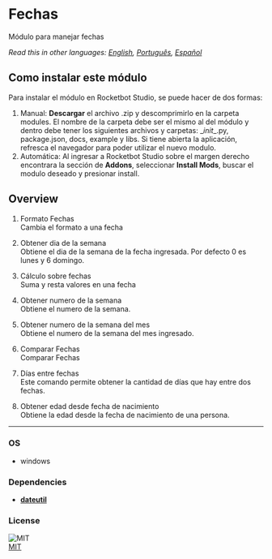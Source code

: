 



# Fechas
  
Módulo para manejar fechas  

*Read this in other languages: [English](README.md), [Português](README.pr.md), [Español](README.es.md)*

## Como instalar este módulo
  
Para instalar el módulo en Rocketbot Studio, se puede hacer de dos formas:
1. Manual: __Descargar__ el archivo .zip y descomprimirlo en la carpeta modules. El nombre de la carpeta debe ser el mismo al del módulo y dentro debe tener los siguientes archivos y carpetas: \__init__.py, package.json, docs, example y libs. Si tiene abierta la aplicación, refresca el navegador para poder utilizar el nuevo modulo.
2. Automática: Al ingresar a Rocketbot Studio sobre el margen derecho encontrara la sección de **Addons**, seleccionar **Install Mods**, buscar el modulo deseado y presionar install.  


## Overview


1. Formato Fechas  
Cambia el formato a una fecha

2. Obtener dia de la semana  
Obtiene el dia de la semana de la fecha ingresada. Por defecto 0 es lunes y 6 domingo.

3. Cálculo sobre fechas  
Suma y resta valores en una fecha

4. Obtener numero de la semana  
Obtiene el numero de la semana.

5. Obtener numero de la semana del mes  
Obtiene el numero de la semana del mes ingresado.

6. Comparar Fechas  
Comparar Fechas

7. Días entre fechas  
Este comando permite obtener la cantidad de días que hay entre dos fechas.

8. Obtener edad desde fecha de nacimiento  
Obtiene la edad desde la fecha de nacimiento de una persona.  




----
### OS

- windows

### Dependencies
- [**dateutil**](https://pypi.org/project/dateutil/)
### License
  
![MIT](https://camo.githubusercontent.com/107590fac8cbd65071396bb4d04040f76cde5bde/687474703a2f2f696d672e736869656c64732e696f2f3a6c6963656e73652d6d69742d626c75652e7376673f7374796c653d666c61742d737175617265)  
[MIT](http://opensource.org/licenses/mit-license.ph)